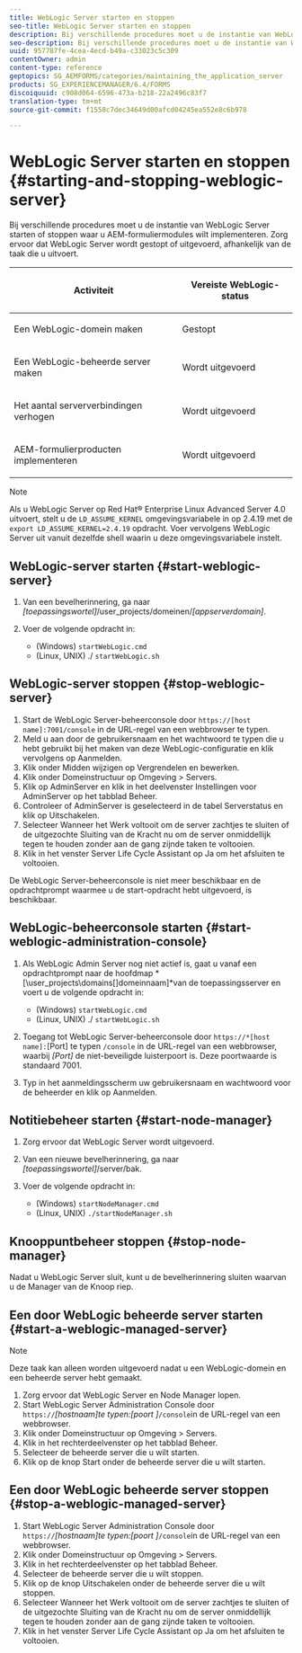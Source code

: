 ```yaml
---
title: WebLogic Server starten en stoppen
seo-title: WebLogic Server starten en stoppen
description: Bij verschillende procedures moet u de instantie van WebLogic Server starten of stoppen waar u AEM-formuliermodules wilt implementeren. In dit document wordt beschreven hoe u de WebLogic-server start en stopt.
seo-description: Bij verschillende procedures moet u de instantie van WebLogic Server starten of stoppen waar u AEM-formuliermodules wilt implementeren. In dit document wordt beschreven hoe u de WebLogic-server start en stopt.
uuid: 957787fe-4cea-4ecd-b49a-c33023c5c309
contentOwner: admin
content-type: reference
geptopics: SG_AEMFORMS/categories/maintaining_the_application_server
products: SG_EXPERIENCEMANAGER/6.4/FORMS
discoiquuid: c908d064-6596-473a-b218-22a2496c83f7
translation-type: tm+mt
source-git-commit: f1558c7dec34649d00afcd04245ea552e8c6b978

---
```



# WebLogic Server starten en stoppen {#starting-and-stopping-weblogic-server}

Bij verschillende procedures moet u de instantie van WebLogic Server starten of stoppen waar u AEM-formuliermodules wilt implementeren. Zorg ervoor dat WebLogic Server wordt gestopt of uitgevoerd, afhankelijk van de taak die u uitvoert.

<table> 
 <thead> 
  <tr> 
   <th><p>Activiteit</p></th> 
   <th><p>Vereiste WebLogic-status</p></th> 
  </tr> 
 </thead> 
 <tbody>
  <tr> 
   <td><p>Een WebLogic-domein maken</p></td> 
   <td><p>Gestopt</p></td> 
  </tr> 
  <tr> 
   <td><p>Een WebLogic-beheerde server maken</p></td> 
   <td><p>Wordt uitgevoerd</p></td> 
  </tr> 
  <tr> 
   <td><p>Het aantal serververbindingen verhogen</p></td> 
   <td><p>Wordt uitgevoerd</p></td> 
  </tr> 
  <tr> 
   <td><p>AEM-formulierproducten implementeren</p></td> 
   <td><p>Wordt uitgevoerd</p></td> 
  </tr> 
 </tbody> 
</table>

>[!NOTE]
>
>Als u WebLogic Server op Red Hat® Enterprise Linux Advanced Server 4.0 uitvoert, stelt u de `LD_ASSUME_KERNEL` omgevingsvariabele in op 2.4.19 met de `export LD_ASSUME_KERNEL=2.4.19` opdracht. Voer vervolgens WebLogic Server uit vanuit dezelfde shell waarin u deze omgevingsvariabele instelt.

## WebLogic-server starten {#start-weblogic-server}

1. Van een bevelherinnering, ga naar *[toepassingswortel]*/user_projects/domeinen/*[appserverdomain]*.
1. Voer de volgende opdracht in:

   * (Windows) `startWebLogic.cmd`
   * (Linux, UNIX) ./ `startWebLogic.sh`

## WebLogic-server stoppen {#stop-weblogic-server}

1. Start de WebLogic Server-beheerconsole door `https://[host name]:7001/console` in de URL-regel van een webbrowser te typen.
1. Meld u aan door de gebruikersnaam en het wachtwoord te typen die u hebt gebruikt bij het maken van deze WebLogic-configuratie en klik vervolgens op Aanmelden.
1. Klik onder Midden wijzigen op Vergrendelen en bewerken.
1. Klik onder Domeinstructuur op Omgeving > Servers.
1. Klik op AdminServer en klik in het deelvenster Instellingen voor AdminServer op het tabblad Beheer.
1. Controleer of AdminServer is geselecteerd in de tabel Serverstatus en klik op Uitschakelen.
1. Selecteer Wanneer het Werk voltooit om de server zachtjes te sluiten of de uitgezochte Sluiting van de Kracht nu om de server onmiddellijk tegen te houden zonder aan de gang zijnde taken te voltooien.
1. Klik in het venster Server Life Cycle Assistant op Ja om het afsluiten te voltooien.

De WebLogic Server-beheerconsole is niet meer beschikbaar en de opdrachtprompt waarmee u de start-opdracht hebt uitgevoerd, is beschikbaar.

## WebLogic-beheerconsole starten {#start-weblogic-administration-console}

1. Als WebLogic Admin Server nog niet actief is, gaat u vanaf een opdrachtprompt naar de hoofdmap *[\user_projects\domains\[]domeinnaam]*van de toepassingsserver en voert u de volgende opdracht in:

   * (Windows) `startWebLogic.cmd`
   * (Linux, UNIX) ./ `startWebLogic.sh`

1. Toegang tot WebLogic Server-beheerconsole door `https://*[host name]:`[Port] te typen `/console` in de URL-regel van een webbrowser, waarbij *[Port]* de niet-beveiligde luisterpoort is. Deze poortwaarde is standaard 7001.
1. Typ in het aanmeldingsscherm uw gebruikersnaam en wachtwoord voor de beheerder en klik op Aanmelden.

## Notitiebeheer starten {#start-node-manager}

1. Zorg ervoor dat WebLogic Server wordt uitgevoerd.
1. Van een nieuwe bevelherinnering, ga naar *[toepassingswortel]*/server/bak.
1. Voer de volgende opdracht in:

   * (Windows) `startNodeManager.cmd`
   * (Linux, UNIX) `./startNodeManager.sh`

## Knooppuntbeheer stoppen {#stop-node-manager}

Nadat u WebLogic Server sluit, kunt u de bevelherinnering sluiten waarvan u de Manager van de Knoop riep.

## Een door WebLogic beheerde server starten {#start-a-weblogic-managed-server}

>[!NOTE]
>
>Deze taak kan alleen worden uitgevoerd nadat u een WebLogic-domein en een beheerde server hebt gemaakt.

1. Zorg ervoor dat WebLogic Server en Node Manager lopen.
1. Start WebLogic Server Administration Console door `https://`*[hostnaam]te typen:[poort ]*`/console`in de URL-regel van een webbrowser.
1. Klik onder Domeinstructuur op Omgeving > Servers.
1. Klik in het rechterdeelvenster op het tabblad Beheer.
1. Selecteer de beheerde server die u wilt starten.
1. Klik op de knop Start onder de beheerde server die u wilt starten.

## Een door WebLogic beheerde server stoppen {#stop-a-weblogic-managed-server}

1. Start WebLogic Server Administration Console door `https://`*[hostnaam]te typen:[poort ]*`/console`in de URL-regel van een webbrowser.
1. Klik onder Domeinstructuur op Omgeving > Servers.
1. Klik in het rechterdeelvenster op het tabblad Beheer.
1. Selecteer de beheerde server die u wilt stoppen.
1. Klik op de knop Uitschakelen onder de beheerde server die u wilt stoppen.
1. Selecteer Wanneer het Werk voltooit om de server zachtjes te sluiten of de uitgezochte Sluiting van de Kracht nu om de server onmiddellijk tegen te houden zonder aan de gang zijnde taken te voltooien.
1. Klik in het venster Server Life Cycle Assistant op Ja om het afsluiten te voltooien.

